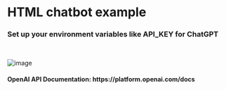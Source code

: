 <h1>HTML chatbot example</h1>
<h3>Set up your environment variables like API_KEY for ChatGPT</h3>

<br>

![image](https://github.com/user-attachments/assets/33d1c33f-75fe-4082-9dc8-b33435723969)

<h4>OpenAI API Documentation: https://platform.openai.com/docs</h4>
